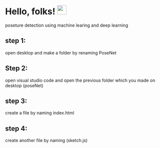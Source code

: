 # Hello, folks! <img src="https://raw.githubusercontent.com/MartinHeinz/MartinHeinz/master/wave.gif" width="30px">
<center "poseture-detection"></center>
poseture detection using machine learing and deep learning 

## step 1:
open desktop and  make a folder by renaming PoseNet 

## Step 2:
open visual studio code and open the previous folder which you made on desktop (poseNet)


## step 3:
create a file by naming index.html

## step 4:
create another file by naming (sketch.js)


